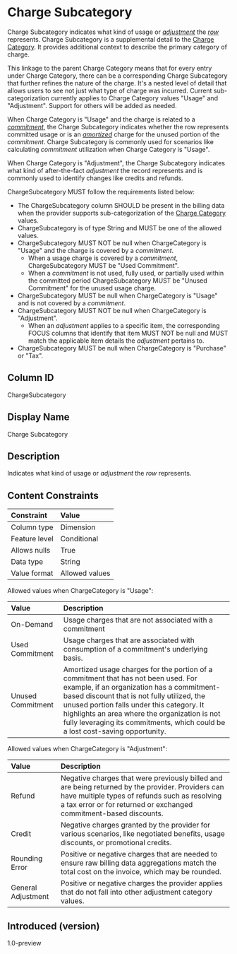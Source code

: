 # Charge Subcategory

Charge Subcategory indicates what kind of usage or [*adjustment*](#glossary:adjustment) the [*row*](#glossary:row) represents. Charge Subcategory is a supplemental detail to the [Charge Category](#chargecategory). It provides additional context to describe the primary category of charge.

This linkage to the parent Charge Category means that for every entry under Charge Category, there can be a corresponding Charge Subcategory that further refines the nature of the charge. It's a nested level of detail that allows users to see not just what type of charge was incurred. Current sub-categorization currently applies to Charge Category values "Usage" and "Adjustment". Support for others will be added as needed.

When Charge Category is "Usage" and the charge is related to a [*commitment*](#glossary:commitment), the Charge Subcategory indicates whether the row represents committed usage or is an [*amortized*](#glossary:amortization) charge for the unused portion of the *commitment*. Charge Subcategory is commonly used for scenarios like calculating *commitment* utilization when Charge Category is "Usage".

When Charge Category is "Adjustment", the Charge Subcategory indicates what kind of after-the-fact *adjustment* the record represents and is commonly used to identify changes like credits and refunds.

ChargeSubcategory MUST follow the requirements listed below:

* The ChargeSubcategory column SHOULD be present in the billing data when the provider supports sub-categorization of the [Charge Category](#chargecategory) values.
* ChargeSubcategory is of type String and MUST be one of the allowed values.
* ChargeSubcategory MUST NOT be null when ChargeCategory is "Usage" and the charge is covered by a *commitment*.
  * When a usage charge is covered by a *commitment*, ChargeSubcategory MUST be "Used Commitment".
  * When a *commitment* is not used, fully used, or partially used within the committed period ChargeSubcategory MUST be "Unused Commitment" for the unused usage charge.
* ChargeSubcategory MUST be null when ChargeCategory is "Usage" and is not covered by a *commitment*.
* ChargeSubcategory MUST NOT be null when ChargeCategory is "Adjustment".
  * When an *adjustment* applies to a specific item, the corresponding FOCUS columns that identify that item MUST NOT be null and MUST match the applicable item details the *adjustment* pertains to.
* ChargeSubcategory MUST be null when ChargeCategory is "Purchase" or "Tax".

## Column ID

ChargeSubcategory

## Display Name

Charge Subcategory

## Description

Indicates what kind of usage or *adjustment* the *row* represents.

## Content Constraints

| Constraint      | Value          |
| :-------------- | :------------- |
| Column type     | Dimension      |
| Feature level   | Conditional    |
| Allows nulls    | True           |
| Data type       | String         |
| Value format    | Allowed values |

Allowed values when ChargeCategory is "Usage":

| Value             | Description                                                                            |
| :---------------- | :------------------------------------------------------------------------------------- |
| On-Demand         | Usage charges that are not associated with a commitment                                |
| Used Commitment   | Usage charges that are associated with consumption of a commitment's underlying basis. |
| Unused Commitment | Amortized usage charges for the portion of a commitment that has not been used. For example, if an organization has a commitment-based discount that is not fully utilized, the unused portion falls under this category. It highlights an area where the organization is not fully leveraging its commitments, which could be a lost cost-saving opportunity. |

Allowed values when ChargeCategory is "Adjustment":

| Value              | Description                                           |
| :----------------- | :-----------------------------------------------------|
| Refund             | Negative charges that were previously billed and are being returned by the provider. Providers can have multiple types of refunds such as resolving a tax error or for returned or exchanged commitment-based discounts. |
| Credit             | Negative charges granted by the provider for various scenarios, like negotiated benefits, usage discounts, or promotional credits.                                                                                       |
| Rounding Error     | Positive or negative charges that are needed to ensure raw billing data aggregations match the total cost on the invoice, which may be rounded.                                                                   |
| General Adjustment | Positive or negative charges the provider applies that do not fall into other adjustment category values.                                                                                                                |

## Introduced (version)

1.0-preview
